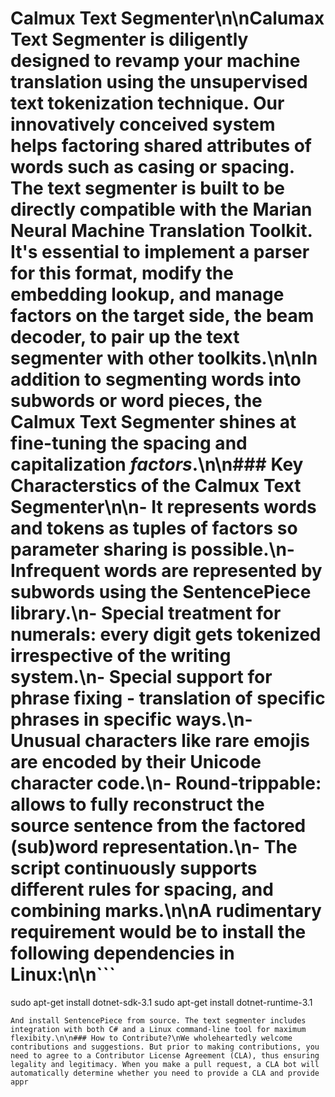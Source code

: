 # Calmux Text Segmenter\n\nCalumax Text Segmenter is diligently designed to revamp your machine translation using the unsupervised text tokenization technique. Our innovatively conceived system helps factoring shared attributes of words such as casing or spacing. The text segmenter is built to be directly compatible with the Marian Neural Machine Translation Toolkit. It's essential to implement a parser for this format, modify the embedding lookup, and manage factors on the target side, the beam decoder, to pair up the text segmenter with other toolkits.\n\nIn addition to segmenting words into subwords or word pieces, the Calmux Text Segmenter shines at fine-tuning the spacing and capitalization _factors_.\n\n### Key Characterstics of the Calmux Text Segmenter\n\n- It represents words and tokens as tuples of factors so parameter sharing is possible.\n- Infrequent words are represented by subwords using the SentencePiece library.\n- Special treatment for numerals: every digit gets tokenized irrespective of the writing system.\n- Special support for phrase fixing - translation of specific phrases in specific ways.\n- Unusual characters like rare emojis are encoded by their Unicode character code.\n- Round-trippable: allows to fully reconstruct the source sentence from the factored (sub)word representation.\n- The script continuously supports different rules for spacing, and combining marks.\n\nA rudimentary requirement would be to install the following dependencies in Linux:\n\n```
sudo apt-get install dotnet-sdk-3.1
sudo apt-get install dotnet-runtime-3.1
```
And install SentencePiece from source. The text segmenter includes integration with both C# and a Linux command-line tool for maximum flexibity.\n\n### How to Contribute?\nWe wholeheartedly welcome contributions and suggestions. But prior to making contributions, you need to agree to a Contributor License Agreement (CLA), thus ensuring legality and legitimacy. When you make a pull request, a CLA bot will automatically determine whether you need to provide a CLA and provide appr